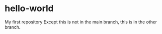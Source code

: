 # hello-world
My first repository
Except this is not in the main branch, this is in the other branch.
